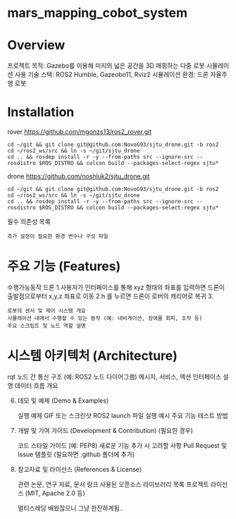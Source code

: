# mars_mapping_cobot_system

# Overview
프로젝트 목적:  Gazebo를 이용해 미지의 넓은 공간을 3D 매핑하는 다중 로봇 시뮬레이션
사용 기술 스택: ROS2 Humble, Gazeobo11, Rviz2
시뮬레이션 환경: 드론 자율주행 로봇

# Installation

rover
https://github.com/mgonzs13/ros2_rover.git
```
cd ~/git && git clone git@github.com:NovoG93/sjtu_drone.git -b ros2
cd ~/ros2_ws/src && ln -s ~/git/sjtu_drone
cd .. && rosdep install -r -y --from-paths src --ignore-src --rosdistro $ROS_DISTRO && colcon build --packages-select-regex sjtu*
```
drone
https://github.com/noshluk2/sjtu_drone.git
```
cd ~/git && git clone git@github.com:NovoG93/sjtu_drone.git -b ros2
cd ~/ros2_ws/src && ln -s ~/git/sjtu_drone
cd .. && rosdep install -r -y --from-paths src --ignore-src --rosdistro $ROS_DISTRO && colcon build --packages-select-regex sjtu*
```
필수 의존성 목록

    추가 설정이 필요한 환경 변수나 구성 파일

# 주요 기능 (Features)
수행가능동작
드론
  1.사용자가 인터페이스를 통해 xyz 형태의 좌표를 입력하면 드론이 출발점으로부터 x,y,z 좌표로 이동
  2.h 를 누르면 드론이 로버의 캐리어로 복귀
  3.


    로봇의 센서 및 제어 시스템 개요
    시뮬레이션 내에서 수행할 수 있는 동작 (예: 네비게이션, 장애물 회피, 조작 등)
    주요 스크립트 및 노드 역할 설명

 # 시스템 아키텍처 (Architecture)
 rqt 
    노드 간 통신 구조 (예: ROS2 노드 다이어그램)
    메시지, 서비스, 액션 인터페이스 설명
    데이터 흐름 개요

6. 데모 및 예제 (Demo & Examples)

    실행 예제 GIF 또는 스크린샷
    ROS2 launch 파일 실행 예시
    주요 기능 테스트 방법

7. 개발 및 기여 가이드 (Development & Contribution) (필요한 경우)

    코드 스타일 가이드 (예: PEP8)
    새로운 기능 추가 시 고려할 사항
    Pull Request 및 Issue 템플릿 (필요하면 .github 폴더에 추가)

8. 참고자료 및 라이선스 (References & License)

    관련 논문, 연구 자료, 문서 링크
    사용된 오픈소스 라이브러리 목록
    프로젝트 라이선스 (MIT, Apache 2.0 등)

   멀티스레딩 배웠잖으니 그냥 한잔하게됨..
